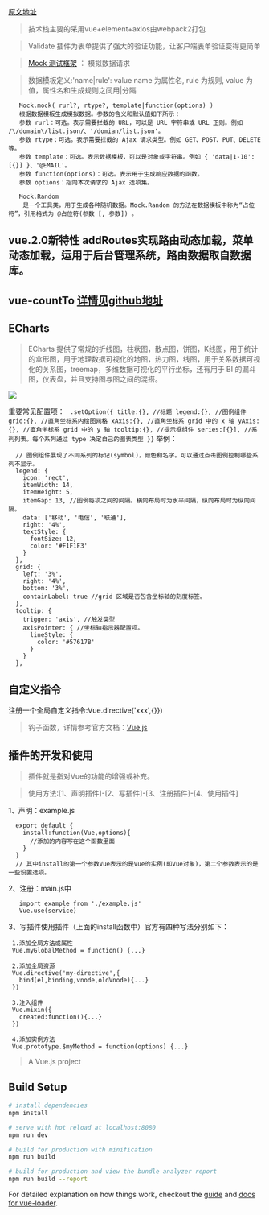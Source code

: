 [原文地址](https://github.com/PanJiaChen/vue-element-admin)

> 技术栈主要的采用vue+element+axios由webpack2打包

> Validate 插件为表单提供了强大的验证功能，让客户端表单验证变得更简单

> [Mock 测试框架](https://github.com/nuysoft/Mock/wiki) ： 模拟数据请求

> 数据模板定义:'name|rule': value 
name 为属性名, rule 为规则, value 为值，属性名和生成规则之间用|分隔
```常用方法
   Mock.mock( rurl?, rtype?, template|function(options) )
   根据数据模板生成模拟数据。参数的含义和默认值如下所示：
   参数 rurl：可选。表示需要拦截的 URL，可以是 URL 字符串或 URL 正则。例如 /\/domain\/list.json/、'/domian/list.json'。
   参数 rtype：可选。表示需要拦截的 Ajax 请求类型。例如 GET、POST、PUT、DELETE 等。
   参数 template：可选。表示数据模板，可以是对象或字符串。例如 { 'data|1-10':[{}] }、'@EMAIL'。
   参数 function(options)：可选。表示用于生成响应数据的函数。
   参数 options：指向本次请求的 Ajax 选项集。
   
   Mock.Random
    是一个工具类，用于生成各种随机数据。Mock.Random 的方法在数据模板中称为“占位符”，引用格式为 @占位符(参数 [, 参数]) 。
```

## vue.2.0新特性 addRoutes实现路由动态加载，菜单动态加载，运用于后台管理系统，路由数据取自数据库。

## vue-countTo [详情见github地址](https://github.com/PanJiaChen/vue-countTo)

## ECharts
 > ECharts 提供了常规的折线图，柱状图，散点图，饼图，K线图，用于统计的盒形图，用于地理数据可视化的地图，热力图，线图，用于关系数据可视化的关系图，treemap，多维数据可视化的平行坐标，还有用于 BI 的漏斗图，仪表盘，并且支持图与图之间的混搭。

 ![](http://www.iblogtek.com/wordpress/wp-content/uploads/2017/07/257.pic_.jpg)<br>
  
   重要常见配置项：
     ``` 
      .setOption({
          title:{}, //标题
          legend:{}, //图例组件
          grid:{}, //直角坐标系内绘图网格
          xAxis:{}, //直角坐标系 grid 中的 x 轴
          yAxis:{}, //直角坐标系 grid 中的 y 轴
          tooltip:{}, //提示框组件
          series:[{}], //系列列表。每个系列通过 type 决定自己的图表类型
      }}
     ```
   举例：
   ```
     // 图例组件展现了不同系列的标记(symbol)，颜色和名字。可以通过点击图例控制哪些系列不显示。
     legend: {
       icon: 'rect',
       itemWidth: 14,
       itemHeight: 5,
       itemGap: 13, //图例每项之间的间隔。横向布局时为水平间隔，纵向布局时为纵向间隔。
       data: ['移动', '电信', '联通'],
       right: '4%',
       textStyle: {
         fontSize: 12,
         color: '#F1F1F3'
       }
     },
     grid: {
       left: '3%',
       right: '4%',
       bottom: '3%',
       containLabel: true //grid 区域是否包含坐标轴的刻度标签。
     },
     tooltip: {
       trigger: 'axis', //触发类型
       axisPointer: { //坐标轴指示器配置项。
         lineStyle: {
           color: '#57617B'
         }
       }
     },
  
   ```
   
## 自定义指令 
  注册一个全局自定义指令:Vue.directive('xxx',{}})
  > 钩子函数，详情参考官方文档：[Vue.js](https://cn.vuejs.org/v2/guide/custom-directive.html)

## 插件的开发和使用
  > 插件就是指对Vue的功能的增强或补充。
  
  > 使用方法:[1、声明插件]-[2、写插件]-[3、注册插件]-[4、使用插件]
  
  1、声明：example.js
  ```
    export default {
      install:function(Vue,options){
        //添加的内容写在这个函数里面 
      }
    }
    // 其中install的第一个参数Vue表示的是Vue的实例(即Vue对象)，第二个参数表示的是一些设置选项。
  ```
  2、注册：main.js中
  ```
     import example from './example.js'
     Vue.use(service)
   ```
  3、写插件使用插件（上面的install函数中）官方有四种写法分别如下：
  ```
   1.添加全局方法或属性
   Vue.myGlobalMethod = function() {...}
   
   2.添加全局资源
   Vue.directive('my-directive',{
     bind(el,binding,vnode,oldVnode){...}
   })
   
   3.注入组件
   Vue.mixin({
     created:function(){...}
   })
   
   4.添加实例方法
   Vue.prototype.$myMethod = function(options) {...}

  ```

> A Vue.js project

## Build Setup

``` bash
# install dependencies
npm install

# serve with hot reload at localhost:8080
npm run dev

# build for production with minification
npm run build

# build for production and view the bundle analyzer report
npm run build --report
```

For detailed explanation on how things work, checkout the [guide](http://vuejs-templates.github.io/webpack/) and [docs for vue-loader](http://vuejs.github.io/vue-loader).
